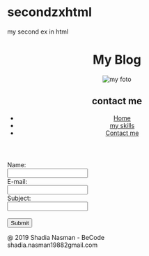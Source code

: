# secondzxhtml
my second ex in html


<!DOCTYPE html>

<html lang="en">
    <head>
        <meta charset="utf-8"> 
        <meta name="viewport" content="width=device-width, initial-scale=1">
        <meta http-equiv="X-UA-Compatible" content="ie=edge">
        <link rel="icon" href="img/myicon.ico">
        <title>contactme</title>
    </head>
    <body>
        <header class="page-header">
            <h1>My Blog</h1>
            <img src="https://encrypted-tbn0.gstatic.com/images?q=tbn:ANd9GcQyCDNR7KvW0IL3GU0Mp3uAc2WfpDmV5vIBC62YaRR4dgA2t2h4" alt="my foto">
            <h2>contact me</h2>
    <nav >
            <ul>
              <li><a href="home.html">Home</a></li>
              <li><a href="myskills.html">my skills</a></li>
              <li><a href="contactme.html">Contact me</a></li>
            </ul>
          </nav>
    </header> 
            <form >
                Name:<br>
                <input type="text" name="firstname" >
                <br>
                E-mail:<br>
                <input type="email" name="email">
                <br>
                Subject:<br>
                <input type="text" name="subject" >
                <br><br>
                <input type="submit" value="Submit">
              </form> 
            <footer>
                <p>@ 2019 Shadia Nasman - BeCode <br> shadia.nasman19882gmail.com  </p>
         </footer>
    </body>
</html>

